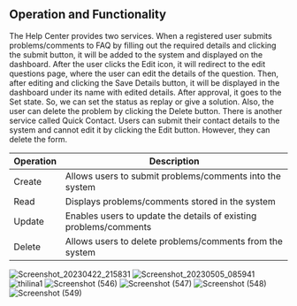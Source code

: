 <h2>Operation and Functionality</h2>
<p>The Help Center provides two services. When a registered user submits problems/comments to FAQ by filling out the required details and clicking the submit button, it will be added to the system and displayed on the dashboard. After the user clicks the Edit icon, it will redirect to the edit questions page, where the user can edit the details of the question. Then, after editing and clicking the Save Details button, it will be displayed in the dashboard under its name with edited details. After approval, it goes to the Set state. So, we can set the status as replay or give a solution. Also, the user can delete the problem by clicking the Delete button.
There is another service called Quick Contact. Users can submit their contact details to the system and cannot edit it by clicking the Edit button. However, they can delete the form.</p>

<table>
  <thead>
    <tr>
      <th>Operation</th>
      <th>Description</th>
    </tr>
  </thead>
  <tbody>
    <tr>
      <td>Create</td>
      <td>Allows users to submit problems/comments into the system</td>
    </tr>
    <tr>
      <td>Read</td>
      <td>Displays problems/comments stored in the system</td>
    </tr>
    <tr>
      <td>Update</td>
      <td>Enables users to update the details of existing problems/comments</td>
    </tr>
    <tr>
      <td>Delete</td>
      <td>Allows users to delete problems/comments from the system</td>
    </tr>
  </tbody>
</table>

<img src="https://user-images.githubusercontent.com/89307986/236409626-c0344d91-2912-482f-bfa2-d39ddcae7b89.png" alt="Screenshot_20230422_215831">
<img src="https://user-images.githubusercontent.com/89307986/236409630-fe4ca967-d4c1-4f26-99c8-a152749c1ebe.png" alt="Screenshot_20230505_085941">
<img src="https://user-images.githubusercontent.com/89307986/236409703-93bdd9ac-f0e2-4598-ab1a-ffa3806cbc67.png" alt="thilina1">
<img src="https://user-images.githubusercontent.com/89307986/236409713-6194d599-ec8f-41e1-ac80-ada3a6c1db07.png" alt="Screenshot (546)">
<img src="https://user-images.githubusercontent.com/89307986/236409715-df39a86f-cef4-456a-a70b-04ae501eb2f8.png" alt="Screenshot (547)">
<img src="https://user-images.githubusercontent.com/89307986/236409719-d307adba-85f6-4a11-9da9-461784caaa6e.png" alt="Screenshot (548)">
<img src="https://user-images.githubusercontent.com/89307986/236409721-ad4868fb-d01f-448b-abc3-23b8bc632e5f.png" alt="Screenshot (549)">
<img src="https://user-images.githubusercontent.com/89307986/236409723-efc0f479-5c8a-408a-943b-0fae
